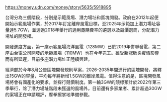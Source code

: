 
https://money.udn.com/money/story/5635/5918895

台灣分為三個階段，分別是示範風場、潛力場址和區塊開發。政府在2012年起便開始示範風場作業，於2017年訂定離岸風電目標，至2025年示範加上潛力場址容量達5.7GW，並透過2018年舉行的適用躉購費率的遴選以及競價選商，分配潛力場址的開發權。

開發進度方面，第一座示範風場海洋風電（128MW）已於2019年併聯發電，第二座由台電公司開發的示範風場（110MW）也在今年完工。雖受新冠肺炎疫情影響而有所延遲，目前多座潛力場址正陸續興建。

經濟部於今年8月公告區塊開發規則草案，2026-2035年間進行的區塊開發，將釋出15GW的容量，平均每年將新增1.5GW的離岸風電。值得注意的是，區塊開發風場將會有國產化的要求，並採行競價制度。第一輪3GW的競標預計於2022年第三季舉行，除了潛力場址階段未獲選的風場外，目前還有多家業者、累計超過30GW的案場正在申請環評，摩拳擦掌地準備參戰。